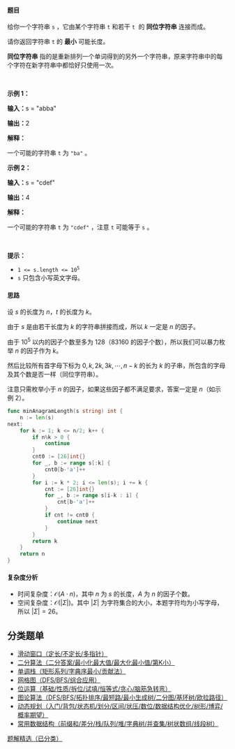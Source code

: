 #### 题目

<p>给你一个字符串&nbsp;<code>s</code>&nbsp;，它由某个字符串&nbsp;<code>t</code>&nbsp;和若干&nbsp;<code>t</code>&nbsp; 的&nbsp;<strong>同位字符串</strong>&nbsp;连接而成。</p>

<p>请你返回字符串 <code>t</code>&nbsp;的 <strong>最小</strong>&nbsp;可能长度。</p>

<p><strong>同位字符串</strong>&nbsp;指的是重新排列一个单词得到的另外一个字符串，原来字符串中的每个字符在新字符串中都恰好只使用一次。</p>

<p>&nbsp;</p>

<p><strong class="example">示例 1：</strong></p>

<div class="example-block">
<p><span class="example-io"><b>输入：</b>s = "abba"</span></p>

<p><span class="example-io"><b>输出：</b>2</span></p>

<p><strong>解释：</strong></p>

<p>一个可能的字符串&nbsp;<code>t</code>&nbsp;为&nbsp;<code>"ba"</code>&nbsp;。</p>
</div>

<p><strong class="example">示例 2：</strong></p>

<div class="example-block">
<p><span class="example-io"><b>输入：</b>s = "cdef"</span></p>

<p><span class="example-io"><b>输出：</b>4</span></p>

<p><strong>解释：</strong></p>

<p>一个可能的字符串&nbsp;<code>t</code>&nbsp;为&nbsp;<code>"cdef"</code>&nbsp;，注意&nbsp;<code>t</code>&nbsp;可能等于&nbsp;<code>s</code>&nbsp;。</p>
</div>

<p>&nbsp;</p>

<p><strong>提示：</strong></p>

<ul>
	<li><code>1 &lt;= s.length &lt;= 10<sup>5</sup></code></li>
	<li><code>s</code>&nbsp;只包含小写英文字母。</li>
</ul>

#### 思路

设 $s$ 的长度为 $n$，$t$ 的长度为 $k$。

由于 $s$ 是由若干长度为 $k$ 的字符串拼接而成，所以 $k$ 一定是 $n$ 的因子。

由于 $10^5$ 以内的因子个数至多为 $128$（$83160$ 的因子个数），所以我们可以暴力枚举 $n$ 的因子作为 $k$。

然后比较所有首字母下标为 $0,k,2k,3k,\cdots,n-k$ 的长为 $k$ 的子串，所包含的字母及其个数是否一样（同位字符串）。

注意只需枚举小于 $n$ 的因子，如果这些因子都不满足要求，答案一定是 $n$（如示例 2）。

``` go
func minAnagramLength(s string) int {
	n := len(s)
next:
	for k := 1; k <= n/2; k++ {
		if n%k > 0 {
			continue
		}
		cnt0 := [26]int{}
		for _, b := range s[:k] {
			cnt0[b-'a']++
		}
		for i := k * 2; i <= len(s); i += k {
			cnt := [26]int{}
			for _, b := range s[i-k : i] {
				cnt[b-'a']++
			}
			if cnt != cnt0 {
				continue next
			}
		}
		return k
	}
	return n
}
```

#### 复杂度分析

- 时间复杂度：$\mathcal{O}(A\cdot n)$，其中 $n$ 为 $s$ 的长度，$A$ 为 $n$ 的因子个数。
- 空间复杂度：$\mathcal{O}(|\Sigma|)$。其中 $|\Sigma|$ 为字符集合的大小，本题字符均为小写字母，所以 $|\Sigma|=26$。

## 分类题单

- [滑动窗口（定长/不定长/多指针）](https://leetcode.cn/circle/discuss/0viNMK/)
- [二分算法（二分答案/最小化最大值/最大化最小值/第K小）](https://leetcode.cn/circle/discuss/SqopEo/)
- [单调栈（矩形系列/字典序最小/贡献法）](https://leetcode.cn/circle/discuss/9oZFK9/)
- [网格图（DFS/BFS/综合应用）](https://leetcode.cn/circle/discuss/YiXPXW/)
- [位运算（基础/性质/拆位/试填/恒等式/贪心/脑筋急转弯）](https://leetcode.cn/circle/discuss/dHn9Vk/)
- [图论算法（DFS/BFS/拓扑排序/最短路/最小生成树/二分图/基环树/欧拉路径）](https://leetcode.cn/circle/discuss/01LUak/)
- [动态规划（入门/背包/状态机/划分/区间/状压/数位/数据结构优化/树形/博弈/概率期望）](https://leetcode.cn/circle/discuss/tXLS3i/)
- [常用数据结构（前缀和/差分/栈/队列/堆/字典树/并查集/树状数组/线段树）](https://leetcode.cn/circle/discuss/mOr1u6/)

[题解精选（已分类）](https://github.com/EndlessCheng/codeforces-go/blob/master/leetcode/SOLUTIONS.md)
